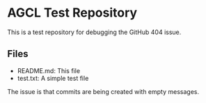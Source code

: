 # AGCL Test Repository

This is a test repository for debugging the GitHub 404 issue.

## Files
- README.md: This file
- test.txt: A simple test file

The issue is that commits are being created with empty messages.